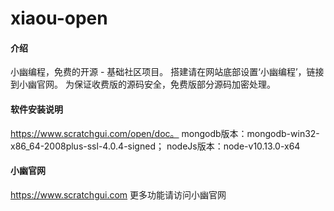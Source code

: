 # xiaou-open

#### 介绍
小幽编程，免费的开源 - 基础社区项目。
搭建请在网站底部设置‘小幽编程’，链接到小幽官网。
为保证收费版的源码安全，免费版部分源码加密处理。

#### 软件安装说明
https://www.scratchgui.com/open/doc。
mongodb版本：mongodb-win32-x86_64-2008plus-ssl-4.0.4-signed；
nodeJs版本：node-v10.13.0-x64

#### 小幽官网
https://www.scratchgui.com
更多功能请访问小幽官网